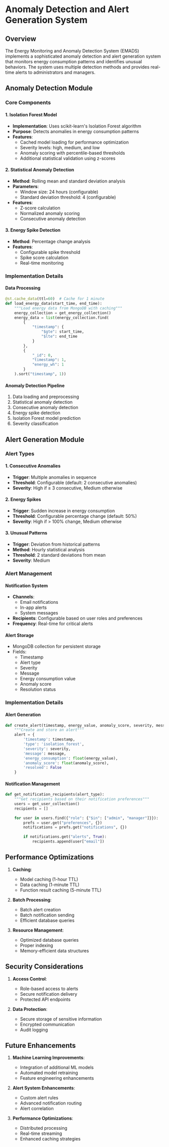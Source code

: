 # Anomaly Detection and Alert Generation System

## Overview
The Energy Monitoring and Anomaly Detection System (EMADS) implements a sophisticated anomaly detection and alert generation system that monitors energy consumption patterns and identifies unusual behaviors. The system uses multiple detection methods and provides real-time alerts to administrators and managers.

## Anomaly Detection Module

### Core Components

#### 1. Isolation Forest Model
- **Implementation**: Uses scikit-learn's Isolation Forest algorithm
- **Purpose**: Detects anomalies in energy consumption patterns
- **Features**:
  - Cached model loading for performance optimization
  - Severity levels: high, medium, and low
  - Anomaly scoring with percentile-based thresholds
  - Additional statistical validation using z-scores

#### 2. Statistical Anomaly Detection
- **Method**: Rolling mean and standard deviation analysis
- **Parameters**:
  - Window size: 24 hours (configurable)
  - Standard deviation threshold: 4 (configurable)
- **Features**:
  - Z-score calculation
  - Normalized anomaly scoring
  - Consecutive anomaly detection

#### 3. Energy Spike Detection
- **Method**: Percentage change analysis
- **Features**:
  - Configurable spike threshold
  - Spike score calculation
  - Real-time monitoring

### Implementation Details

#### Data Processing
```python
@st.cache_data(ttl=60)  # Cache for 1 minute
def load_energy_data(start_time, end_time):
    """Load energy data from MongoDB with caching"""
    energy_collection = get_energy_collection()
    energy_data = list(energy_collection.find(
        {
            "timestamp": {
                "$gte": start_time,
                "$lte": end_time
            }
        },
        {
            "_id": 0,
            "timestamp": 1,
            "energy_wh": 1
        }
    ).sort("timestamp", 1))
```

#### Anomaly Detection Pipeline
1. Data loading and preprocessing
2. Statistical anomaly detection
3. Consecutive anomaly detection
4. Energy spike detection
5. Isolation Forest model prediction
6. Severity classification

## Alert Generation Module

### Alert Types

#### 1. Consecutive Anomalies
- **Trigger**: Multiple anomalies in sequence
- **Threshold**: Configurable (default: 2 consecutive anomalies)
- **Severity**: High if ≥ 3 consecutive, Medium otherwise

#### 2. Energy Spikes
- **Trigger**: Sudden increase in energy consumption
- **Threshold**: Configurable percentage change (default: 50%)
- **Severity**: High if > 100% change, Medium otherwise

#### 3. Unusual Patterns
- **Trigger**: Deviation from historical patterns
- **Method**: Hourly statistical analysis
- **Threshold**: 2 standard deviations from mean
- **Severity**: Medium

### Alert Management

#### Notification System
- **Channels**:
  - Email notifications
  - In-app alerts
  - System messages
- **Recipients**: Configurable based on user roles and preferences
- **Frequency**: Real-time for critical alerts

#### Alert Storage
- MongoDB collection for persistent storage
- Fields:
  - Timestamp
  - Alert type
  - Severity
  - Message
  - Energy consumption value
  - Anomaly score
  - Resolution status

### Implementation Details

#### Alert Generation
```python
def create_alert(timestamp, energy_value, anomaly_score, severity, message):
    """Create and store an alert"""
    alert = {
        'timestamp': timestamp,
        'type': 'isolation_forest',
        'severity': severity,
        'message': message,
        'energy_consumption': float(energy_value),
        'anomaly_score': float(anomaly_score),
        'resolved': False
    }
```

#### Notification Management
```python
def get_notification_recipients(alert_type):
    """Get recipients based on their notification preferences"""
    users = get_user_collection()
    recipients = []
    
    for user in users.find({"role": {"$in": ["admin", "manager"]}}):
        prefs = user.get("preferences", {})
        notifications = prefs.get("notifications", {})
        
        if notifications.get("alerts", True):
            recipients.append(user["email"])
```

## Performance Optimizations

1. **Caching**:
   - Model caching (1-hour TTL)
   - Data caching (1-minute TTL)
   - Function result caching (5-minute TTL)

2. **Batch Processing**:
   - Batch alert creation
   - Batch notification sending
   - Efficient database queries

3. **Resource Management**:
   - Optimized database queries
   - Proper indexing
   - Memory-efficient data structures

## Security Considerations

1. **Access Control**:
   - Role-based access to alerts
   - Secure notification delivery
   - Protected API endpoints

2. **Data Protection**:
   - Secure storage of sensitive information
   - Encrypted communication
   - Audit logging

## Future Enhancements

1. **Machine Learning Improvements**:
   - Integration of additional ML models
   - Automated model retraining
   - Feature engineering enhancements

2. **Alert System Enhancements**:
   - Custom alert rules
   - Advanced notification routing
   - Alert correlation

3. **Performance Optimizations**:
   - Distributed processing
   - Real-time streaming
   - Enhanced caching strategies 